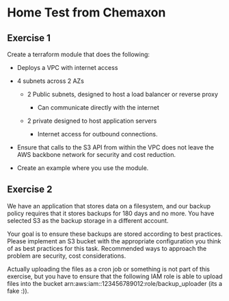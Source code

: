 # Home Test from Chemaxon

## Exercise 1

  

Create a terraform module that does the following:

  

- Deploys a VPC with internet access<br/>

- 4 subnets across 2 AZs<br/>

    - 2 Public subnets, designed to host a load balancer or reverse proxy <br/>

        - Can communicate directly with the internet<br/>

    -	2 private designed to host application servers <br/>

        - Internet access for outbound connections.<br/>

- Ensure that calls to the S3 API from within the VPC does not leave the AWS backbone network for security and cost reduction.<br/>

- Create an example where you use the module.<br/>


## Exercise 2

  

We have an application that stores data on a filesystem, and our backup policy requires that it stores backups for 180 days and no more. You have selected S3 as the backup storage in a different account.

Your goal is to ensure these backups are stored according to best practices. Please implement an S3 bucket with the appropriate configuration you think of as best practices for this task. Recommended ways to approach the problem are security, cost considerations.

Actually uploading the files as a cron job or something is not part of this exercise, but you have to ensure that the following IAM role is able to upload files into the bucket arn:aws:iam::123456789012:role/backup_uploader (its a fake :)).
